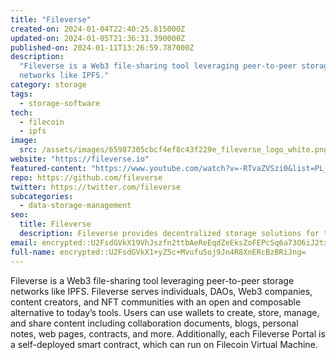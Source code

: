 ```yaml
---
title: "Fileverse"
created-on: 2024-01-04T22:40:25.815000Z
updated-on: 2024-01-05T21:36:31.390000Z
published-on: 2024-01-11T13:26:59.787000Z
description:
  "Fileverse is a Web3 file-sharing tool leveraging peer-to-peer storage
  networks like IPFS."
category: storage
tags:
  - storage-software
tech:
  - filecoin
  - ipfs
image:
  src: /assets/images/65987305cbcf4ef8c43f229e_fileverse_logo_white.png
website: "https://fileverse.io"
featured-content: "https://www.youtube.com/watch?v=-RTvaZVSzi0&list=PL_0VrY55uV1_B19kuAg-ExQ-Wa2d1hCbf&index=5"
repo: https://github.com/fileverse
twitter: https://twitter.com/fileverse
subcategories:
  - data-storage-management
seo:
  title: Fileverse
  description: Fileverse provides decentralized storage solutions for the metaverse.
email: encrypted::U2FsdGVkX19VhJszfn2ttbAeReEqdZeEksZoFEPcSq6a73O6iJ2txOd0iR/HuBWj
full-name: encrypted::U2FsdGVkX1+yZ5c+Mvufu5oj9Jn4R8XnERcBzBRiJng=
---
```


Fileverse is a Web3 file-sharing tool leveraging peer-to-peer storage networks like IPFS. Fileverse serves individuals, DAOs, Web3 companies, content creators, and NFT communities with an open and composable alternative to today’s tools. Users can use wallets to create, store, manage, and share content including collaboration documents, blogs, personal notes, web pages, contracts, and more. Additionally, each Fileverse Portal is a self-deployed smart contract, which can run on Filecoin Virtual Machine.
